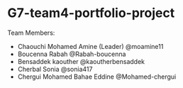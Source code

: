 # G7-team4-portfolio-project

Team Members:                        
 - Chaouchi Mohamed Amine (Leader)     @moamine11
 - Boucenna Rabah                      @Rabah-boucenna
 - Bensaddek kaouther                  @kaoutherbensaddek
 - Cherbal Sonia                       @sonia417
 - Chergui Mohamed Bahae Eddine        @Mohamed-chergui

